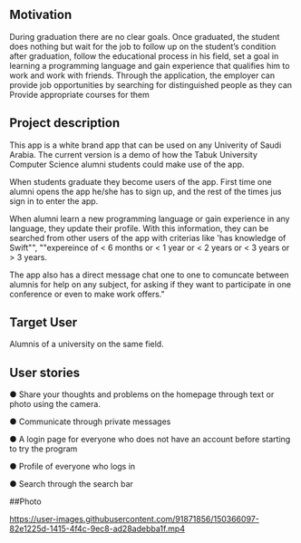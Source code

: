 ## Motivation
During graduation there are no clear goals. Once graduated, the student does nothing but wait for the job to follow up on the student’s condition after graduation, follow the educational process in his field, set a goal in learning a programming language and gain experience that qualifies him to work and work with friends. Through the application, the employer can provide job opportunities by searching for distinguished people as they can Provide appropriate courses for them


## Project description
This app is a white brand app that can be used on any Univerity of Saudi Arabia. The current version is a demo of how the Tabuk University Computer Science  alumni students  could make use of the app.

When students graduate they become users of the app. First time one alumni opens the app he/she has to sign up,
and the rest of the times jus sign in to enter the app.

When alumni learn a new programming language or gain experience in any language, they update their profile. With this information, they can be searched from other users of the app with criterias like 'has knowledge of Swift"", ""expereince of < 6 months or < 1 year or < 2 years or < 3 years or > 3 years. 

The app also has a direct message chat one to one to comuncate between alumnis for help on any subject, for asking if they want to participate in one conference or even to make work offers."


## Target User
Alumnis of a university on the same field.


## User stories
● Share your thoughts and problems on the homepage through text or photo using the camera.

● Communicate through private messages

● A login page for everyone who does not have an account before starting to try the program

● Profile of everyone who logs in

● Search through the search bar

##Photo

https://user-images.githubusercontent.com/91871856/150366097-82e1225d-1415-4f4c-9ec8-ad28adebba1f.mp4


